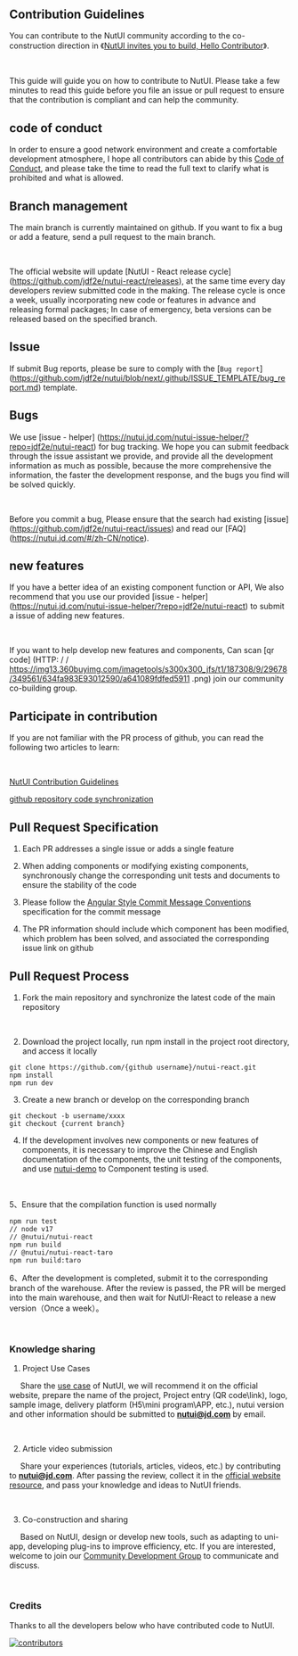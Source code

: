 <h2 style="margin-top: 0;">Contribution Guidelines</h2>

You can contribute to the NutUI community according to the co-construction direction in 《[NutUI invites you to build, Hello Contributor](https://jelly.jd.com/article/6320528b92d94a0068685525)》.

&nbsp;

This guide will guide you on how to contribute to NutUI. Please take a few minutes to read this guide before you file an issue or pull request to ensure that the contribution is compliant and can help the community.

## code of conduct

In order to ensure a good network environment and create a comfortable development atmosphere, I hope all contributors can abide by this [Code of Conduct](https://www.contributor-covenant.org/zh-cn/version/2/1/code_of_conduct/), and please take the time to read the full text to clarify what is prohibited and what is allowed.

## Branch management

The main branch is currently maintained on github. If you want to fix a bug or add a feature, send a pull request to the main branch.

&nbsp;

The official website will update [NutUI - React release cycle] (https://github.com/jdf2e/nutui-react/releases), at the same time every day developers review submitted code in the making. The release cycle is once a week, usually incorporating new code or features in advance and releasing formal packages; In case of emergency, beta versions can be released based on the specified branch.

## Issue

If submit Bug reports, please be sure to comply with the [` Bug report `] (https://github.com/jdf2e/nutui/blob/next/.github/ISSUE_TEMPLATE/bug_report.md) template.

## Bugs

We use [issue - helper] (https://nutui.jd.com/nutui-issue-helper/?repo=jdf2e/nutui-react) for bug tracking. We hope you can submit feedback through the issue assistant we provide, and provide all the development information as much as possible, because the more comprehensive the information, the faster the development response, and the bugs you find will be solved quickly.

&nbsp;

Before you commit a bug, Please ensure that the search had existing [issue] (https://github.com/jdf2e/nutui-react/issues) and read our [FAQ] (https://nutui.jd.com/#/zh-CN/notice).

## new features

If you have a better idea of an existing component function or API, We also recommend that you use our provided [issue - helper] (https://nutui.jd.com/nutui-issue-helper/?repo=jdf2e/nutui-react) to submit a issue of adding new features.

&nbsp;

If you want to help develop new features and components, Can scan [qr code] (HTTP: / / https://img13.360buyimg.com/imagetools/s300x300_jfs/t1/187308/9/29678/349561/634fa983E93012590/a641089fdfed5911 .png) join our community co-building group.

## Participate in contribution

If you are not familiar with the PR process of github, you can read the following two articles to learn:

&nbsp;

[NutUI Contribution Guidelines](https://github.com/jdf2e/nutui-react/discussions/348)

[github repository code synchronization](https://github.com/jdf2e/nutui/discussions/687)

## Pull Request Specification

1. Each PR addresses a single issue or adds a single feature

2. When adding components or modifying existing components, synchronously change the corresponding unit tests and documents to ensure the stability of the code

3. Please follow the [Angular Style Commit Message Conventions](https://gist.github.com/stephenparish/9941e89d80e2bc58a153) specification for the commit message

4. The PR information should include which component has been modified, which problem has been solved, and associated the corresponding issue link on github

## Pull Request Process

1. Fork the main repository and synchronize the latest code of the main repository

&nbsp;

2. Download the project locally, run npm install in the project root directory, and access it locally

```
git clone https://github.com/{github username}/nutui-react.git
npm install
npm run dev
```

3. Create a new branch or develop on the corresponding branch

```
git checkout -b username/xxxx
git checkout {current branch}
```

4. If the development involves new components or new features of components, it is necessary to improve the Chinese and English documentation of the components, the unit testing of the components, and use [nutui-demo](https://github.com/jdf2e/nutui-demo) to Component testing is used.

&nbsp;

5、Ensure that the compilation function is used normally

```
npm run test
// node v17
// @nutui/nutui-react
npm run build
// @nutui/nutui-react-taro
npm run build:taro
```

6、After the development is completed, submit it to the corresponding branch of the warehouse. After the review is passed, the PR will be merged into the main warehouse, and then wait for NutUI-React to release a new version（Once a week）。

&nbsp;

### Knowledge sharing

1. Project Use Cases

&nbsp;&nbsp;&nbsp;&nbsp;&nbsp;Share the [use case](https://nutui.jd.com/#/zh-CN/case) of NutUI, we will recommend it on the official website, prepare the name of the project, Project entry (QR code\link), logo, sample image, delivery platform (H5\mini program\APP, etc.), nutui version and other information should be submitted to **nutui@jd.com** by email.

&nbsp;

2. Article video submission

&nbsp;&nbsp;&nbsp;&nbsp;&nbsp;Share your experiences (tutorials, articles, videos, etc.) by contributing to **nutui@jd.com**. After passing the review, collect it in the [official website resource](https://nutui.jd.com/#/zh-CN/resource), and pass your knowledge and ideas to NutUI friends.

&nbsp;

3. Co-construction and sharing

&nbsp;&nbsp;&nbsp;&nbsp;&nbsp;Based on NutUI, design or develop new tools, such as adapting to uni-app, developing plug-ins to improve efficiency, etc. If you are interested, welcome to join our [Community Development Group](https://img13.360buyimg.com/imagetools/s300x300_jfs/t1/187308/9/29678/349561/634fa983E93012590/a641089fdfed5911.png) to communicate and discuss.

&nbsp;

### Credits

Thanks to all the developers below who have contributed code to NutUI.

<a href="https://github.com/jdf2e/nutui-react/graphs/contributors">
  <img src="https://opencollective.com/nutui-react/contributors.svg?width=890&button=false" alt="contributors">
</a>
